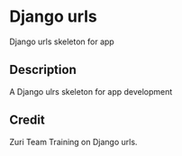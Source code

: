 # Django urls
Django urls skeleton for app

## Description
A Django ulrs skeleton for app development

## Credit
Zuri Team Training on Django urls. 
